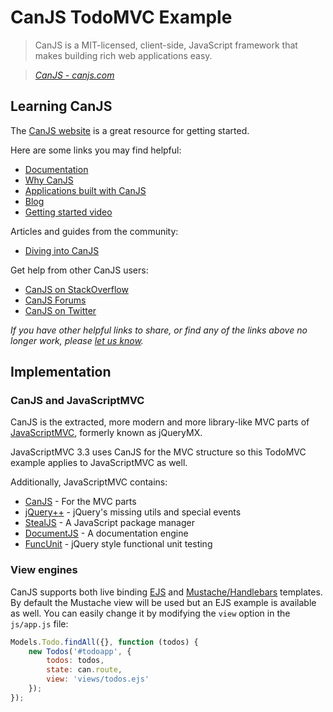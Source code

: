 # CanJS TodoMVC Example

> CanJS is a MIT-licensed, client-side, JavaScript framework that makes building rich web applications easy.

> _[CanJS - canjs.com](https://canjs.com)_


## Learning CanJS

The [CanJS website](https://canjs.com) is a great resource for getting started.

Here are some links you may find helpful:

* [Documentation](https://donejs.com/docs.html#!canjs)
* [Why CanJS](https://canjs.com/#why_canjs)
* [Applications built with CanJS](https://canjs.com/#examples)
* [Blog](https://www.bitovi.com/blog/tag/canjs)
* [Getting started video](http://www.youtube.com/watch?v=GdT4Oq6ZQ68)

Articles and guides from the community:

* [Diving into CanJS](http://net.tutsplus.com/tutorials/javascript-ajax/diving-into-canjs)

Get help from other CanJS users:

* [CanJS on StackOverflow](http://stackoverflow.com/questions/tagged/canjs)
* [CanJS Forums](http://forum.javascriptmvc.com/#Forum/canjs)
* [CanJS on Twitter](http://twitter.com/canjs)

_If you have other helpful links to share, or find any of the links above no longer work, please [let us know](https://github.com/tastejs/todomvc/issues)._


## Implementation

### CanJS and JavaScriptMVC

CanJS is the extracted, more modern and more library-like MVC parts of [JavaScriptMVC](http://javascriptmvc.com), formerly known as jQueryMX.

JavaScriptMVC 3.3 uses CanJS for the MVC structure so this TodoMVC example applies to JavaScriptMVC as well.

Additionally, JavaScriptMVC contains:

- [CanJS](https://canjs.com) - For the MVC parts
- [jQuery++](https://jquerypp.com) - jQuery's missing utils and special events
- [StealJS](http://javascriptmvc.com/docs.html#!stealjs) - A JavaScript package manager
- [DocumentJS](http://javascriptmvc.com/docs.html#!DocumentJS) - A documentation engine
- [FuncUnit](http://funcunit.com) - jQuery style functional unit testing


### View engines

CanJS supports both live binding [EJS](http://canjs.us/#can_ejs) and [Mustache/Handlebars](http://canjs.us/#can_mustache)
templates. By default the Mustache view will be used but an EJS example is available as well.
You can easily change it by modifying the `view` option in the `js/app.js` file:

```js
Models.Todo.findAll({}, function (todos) {
	new Todos('#todoapp', {
		todos: todos,
		state: can.route,
		view: 'views/todos.ejs'
	});
});
```
